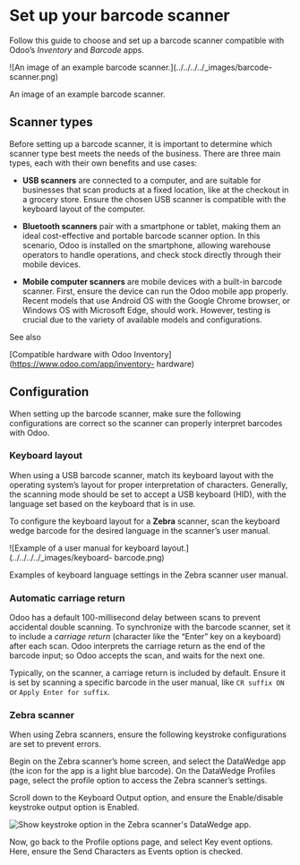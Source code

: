 # Set up your barcode scanner

Follow this guide to choose and set up a barcode scanner compatible with
Odoo’s _Inventory_ and _Barcode_ apps.

![An image of an example barcode scanner.](../../../../_images/barcode-
scanner.png)

An image of an example barcode scanner.

## Scanner types

Before setting up a barcode scanner, it is important to determine which
scanner type best meets the needs of the business. There are three main types,
each with their own benefits and use cases:

  * **USB scanners** are connected to a computer, and are suitable for businesses that scan products at a fixed location, like at the checkout in a grocery store. Ensure the chosen USB scanner is compatible with the keyboard layout of the computer.

  * **Bluetooth scanners** pair with a smartphone or tablet, making them an ideal cost-effective and portable barcode scanner option. In this scenario, Odoo is installed on the smartphone, allowing warehouse operators to handle operations, and check stock directly through their mobile devices.

  * **Mobile computer scanners** are mobile devices with a built-in barcode scanner. First, ensure the device can run the Odoo mobile app properly. Recent models that use Android OS with the Google Chrome browser, or Windows OS with Microsoft Edge, should work. However, testing is crucial due to the variety of available models and configurations.

See also

[Compatible hardware with Odoo Inventory](https://www.odoo.com/app/inventory-
hardware)

## Configuration

When setting up the barcode scanner, make sure the following configurations
are correct so the scanner can properly interpret barcodes with Odoo.

### Keyboard layout

When using a USB barcode scanner, match its keyboard layout with the operating
system’s layout for proper interpretation of characters. Generally, the
scanning mode should be set to accept a USB keyboard (HID), with the language
set based on the keyboard that is in use.

To configure the keyboard layout for a **Zebra** scanner, scan the keyboard
wedge barcode for the desired language in the scanner’s user manual.

![Example of a user manual for keyboard layout.](../../../../_images/keyboard-
barcode.png)

Examples of keyboard language settings in the Zebra scanner user manual.

### Automatic carriage return

Odoo has a default 100-millisecond delay between scans to prevent accidental
double scanning. To synchronize with the barcode scanner, set it to include a
_carriage return_ (character like the “Enter” key on a keyboard) after each
scan. Odoo interprets the carriage return as the end of the barcode input; so
Odoo accepts the scan, and waits for the next one.

Typically, on the scanner, a carriage return is included by default. Ensure it
is set by scanning a specific barcode in the user manual, like `CR suffix ON`
or `Apply Enter for suffix`.

### Zebra scanner

When using Zebra scanners, ensure the following keystroke configurations are
set to prevent errors.

Begin on the Zebra scanner’s home screen, and select the DataWedge app (the
icon for the app is a light blue barcode). On the DataWedge Profiles page,
select the profile option to access the Zebra scanner’s settings.

Scroll down to the Keyboard Output option, and ensure the Enable/disable
keystroke output option is Enabled.

![Show keystroke option in the Zebra scanner's DataWedge
app.](../../../../_images/enable-keystroke.png)

Now, go back to the Profile options page, and select Key event options. Here,
ensure the Send Characters as Events option is checked.

